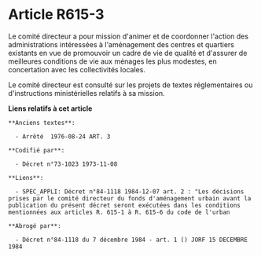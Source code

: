 # Article R615-3

Le comité directeur a pour mission d'animer et de coordonner l'action des administrations intéressées à l'aménagement des
centres et quartiers existants en vue de promouvoir un cadre de vie de qualité et d'assurer de meilleures conditions de vie
aux ménages les plus modestes, en concertation avec les collectivités locales.

Le comité directeur est consulté sur les projets de textes réglementaires ou d'instructions ministérielles relatifs à sa
mission.

**Liens relatifs à cet article**

	**Anciens textes**:

	  - Arrêté  1976-08-24 ART. 3

	**Codifié par**:

	  - Décret n°73-1023 1973-11-08

	**Liens**:

	  - SPEC_APPLI: Décret n°84-1118 1984-12-07 art. 2 : "Les décisions prises par le comité directeur du fonds d'aménagement urbain avant la publication du présent décret seront exécutées dans les conditions mentionnées aux articles R. 615-1 à R. 615-6 du code de l'urban

	**Abrogé par**:

	  - Décret n°84-1118 du 7 décembre 1984 - art. 1 () JORF 15 DECEMBRE 1984
